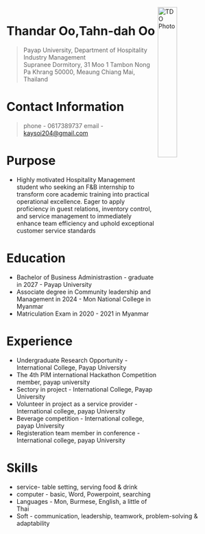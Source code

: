 <img src="http://kaysoi204-sudo.github.io/img/" alt="TDO Photo" align="right" width="30%"/>

# Thandar Oo,Tahn-dah Oo
> Payap University, Department of Hospitality Industry Management<br />
> Supranee Dormitory, 31 Moo 1 Tambon Nong Pa Khrang 50000, Meaung Chiang Mai, Thailand<br />

# Contact Information
> phone - 0617389737
> email - kaysoi204@gmail.com

# Purpose 
* Highly motivated Hospitality Management student who seeking an F&B internship to transform core academic training into practical operational excellence. Eager to apply proficiency in guest relations, inventory control, and service management to immediately enhance team efficiency and uphold exceptional customer service standards

# Education
*  Bachelor of Business Administrastion - graduate in 2027 - Payap University  
* Associate degree in Community leadership and Management in 2024 - Mon National College in Myanmar
* Matriculation Exam in 2020 - 2021 in Myanmar

# Experience
* Undergraduate Research Opportunity - International College, Payap University
* The 4th PIM international Hackathon Competition member, payap university 
* Sectory in project - International College, Payap University 
* Volunteer in project as a service provider - International college, payap University 
* Beverage competition - International college, payap University
* Registeration team member in conference - International college, payap University


# Skills
* service- table setting, serving food & drink
* computer - basic, Word, Powerpoint, searching
* Languages - Mon, Burmese, English, a little of Thai
* Soft - communication, leadership, teamwork, problem-solving & adaptability 




